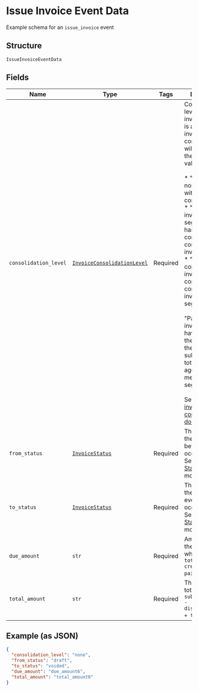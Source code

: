 
# Issue Invoice Event Data

Example schema for an `issue_invoice` event

## Structure

`IssueInvoiceEventData`

## Fields

| Name | Type | Tags | Description |
|  --- | --- | --- | --- |
| `consolidation_level` | [`InvoiceConsolidationLevel`](../../doc/models/invoice-consolidation-level.md) | Required | Consolidation level of the invoice, which is applicable to invoice consolidation.  It will hold one of the following values:<br><br>* "none": A normal invoice with no consolidation.<br>* "child": An invoice segment which has been combined into a consolidated invoice.<br>* "parent": A consolidated invoice, whose contents are composed of invoice segments.<br><br>"Parent" invoices do not have lines of their own, but they have subtotals and totals which aggregate the member invoice segments.<br><br>See also the [invoice consolidation documentation](https://chargify.zendesk.com/hc/en-us/articles/4407746391835). |
| `from_status` | [`InvoiceStatus`](../../doc/models/invoice-status.md) | Required | The status of the invoice before event occurrence. See [Invoice Statuses](https://maxio-chargify.zendesk.com/hc/en-us/articles/5405078794253-Introduction-to-Invoices#invoice-statusess) for more. |
| `to_status` | [`InvoiceStatus`](../../doc/models/invoice-status.md) | Required | The status of the invoice after event occurrence. See [Invoice Statuses](https://maxio-chargify.zendesk.com/hc/en-us/articles/5405078794253-Introduction-to-Invoices#invoice-statusess) for more. |
| `due_amount` | `str` | Required | Amount due on the invoice, which is `total_amount - credit_amount - paid_amount`. |
| `total_amount` | `str` | Required | The invoice total, which is `subtotal_amount - discount_amount + tax_amount`.' |

## Example (as JSON)

```json
{
  "consolidation_level": "none",
  "from_status": "draft",
  "to_status": "voided",
  "due_amount": "due_amount6",
  "total_amount": "total_amount0"
}
```

